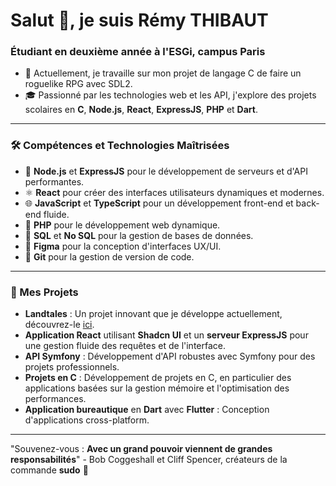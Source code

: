 # Salut 👋, je suis Rémy THIBAUT
### Étudiant en deuxième année à l'ESGi, campus Paris

- 🌱 Actuellement, je travaille sur mon projet de langage C de faire un roguelike RPG avec SDL2.
- 🎓 Passionné par les technologies web et les API, j'explore des projets scolaires en **C**, **Node.js**, **React**, **ExpressJS**, **PHP** et **Dart**.

---

### 🛠️ Compétences et Technologies Maîtrisées

- 🚀 **Node.js** et **ExpressJS** pour le développement de serveurs et d'API performantes.
- ⚛️ **React** pour créer des interfaces utilisateurs dynamiques et modernes.
- 🌐 **JavaScript** et **TypeScript** pour un développement front-end et back-end fluide.
- 🐘 **PHP** pour le développement web dynamique.
- 🐬 **SQL** et **No SQL** pour la gestion de bases de données.
- 🎨 **Figma** pour la conception d'interfaces UX/UI.
- 🐙 **Git** pour la gestion de version de code.

---

### 🚀 Mes Projets

- **Landtales** : Un projet innovant que je développe actuellement, découvrez-le [ici](https://github.com/Hitoyu22/Landtales).
- **Application React** utilisant **Shadcn UI** et un **serveur ExpressJS** pour une gestion fluide des requêtes et de l'interface.
- **API Symfony** : Développement d'API robustes avec Symfony pour des projets professionnels.
- **Projets en C** : Développement de projets en C, en particulier des applications basées sur la gestion mémoire et l'optimisation des performances.
- **Application bureautique** en **Dart** avec **Flutter** : Conception d'applications cross-platform.

---

"Souvenez-vous : **Avec un grand pouvoir viennent de grandes responsabilités**" - Bob Coggeshall et Cliff Spencer, créateurs de la commande **sudo** 🐧
